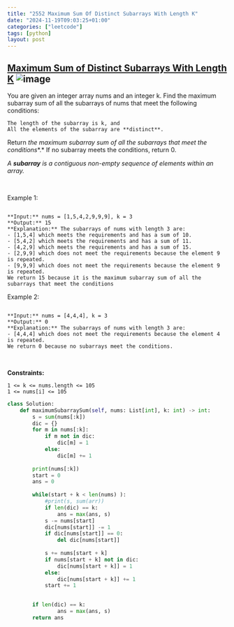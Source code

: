 ```yaml
---
title: "2552 Maximum Sum Of Distinct Subarrays With Length K"
date: "2024-11-19T09:03:25+01:00"
categories: ["leetcode"]
tags: [python]
layout: post
---
```


## [Maximum Sum of Distinct Subarrays With Length K](https://leetcode.com/problems/maximum-sum-of-distinct-subarrays-with-length-k) ![image](https://img.shields.io/badge/Difficulty-Medium-orange)

You are given an integer array nums and an integer k. Find the maximum subarray sum of all the subarrays of nums that meet the following conditions:

	The length of the subarray is k, and
	All the elements of the subarray are **distinct**.

Return *the maximum subarray sum of all the subarrays that meet the conditions**.* If no subarray meets the conditions, return 0.

*A **subarray** is a contiguous non-empty sequence of elements within an array.*

 

Example 1:

```

**Input:** nums = [1,5,4,2,9,9,9], k = 3
**Output:** 15
**Explanation:** The subarrays of nums with length 3 are:
- [1,5,4] which meets the requirements and has a sum of 10.
- [5,4,2] which meets the requirements and has a sum of 11.
- [4,2,9] which meets the requirements and has a sum of 15.
- [2,9,9] which does not meet the requirements because the element 9 is repeated.
- [9,9,9] which does not meet the requirements because the element 9 is repeated.
We return 15 because it is the maximum subarray sum of all the subarrays that meet the conditions

```

Example 2:

```

**Input:** nums = [4,4,4], k = 3
**Output:** 0
**Explanation:** The subarrays of nums with length 3 are:
- [4,4,4] which does not meet the requirements because the element 4 is repeated.
We return 0 because no subarrays meet the conditions.

```

 

**Constraints:**

	1 <= k <= nums.length <= 105
	1 <= nums[i] <= 105

```python
class Solution:
    def maximumSubarraySum(self, nums: List[int], k: int) -> int:
        s = sum(nums[:k])
        dic = {}
        for m in nums[:k]:
            if m not in dic:
                dic[m] = 1
            else:
                dic[m] += 1
        
        print(nums[:k])
        start = 0
        ans = 0
        
        while(start + k < len(nums) ):
            #print(s, sum(arr))
            if len(dic) == k:
                ans = max(ans, s)
            s -= nums[start]
            dic[nums[start]] -= 1
            if dic[nums[start]] == 0:
                del dic[nums[start]]
 
            s += nums[start + k]
            if nums[start + k] not in dic:
                dic[nums[start + k]] = 1
            else:
                dic[nums[start + k]] += 1
            start += 1
            

        if len(dic) == k:
                ans = max(ans, s)
        return ans


```